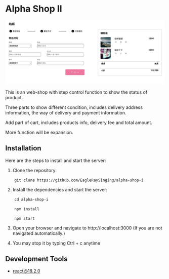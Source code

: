 # Alpha Shop II

![Cover Page](./public/alpha-shop-II.jpg)

This is an web-shop with step control function to show the status of product.

Three parts to show different condition, includes delivery address information, the way of delivery and payment information.

Add part of cart, includes products info, delivery fee and total amount.

More function will be expansion.

## Installation

Here are the steps to install and start the server:

1. Clone the repository:

```
    git clone https://github.com/EagleRaySinging/alpha-shop-i
```

2. Install the dependencies and start the server:

```
    cd alpha-shop-i
```

```
    npm install
```

```
    npm start
```

3. Open your browser and navigate to http://localhost:3000
   (If you are not navigated automatically.)

4. You may stop it by typing Ctrl + c anytime

## Development Tools

- react@18.2.0
